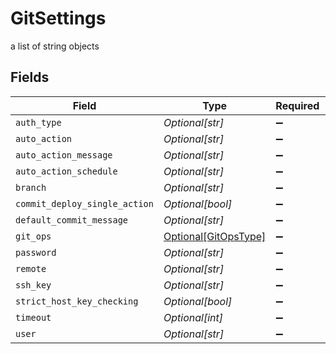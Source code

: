 # GitSettings

a list of string objects


## Fields

| Field                                                     | Type                                                      | Required                                                  | Description                                               |
| --------------------------------------------------------- | --------------------------------------------------------- | --------------------------------------------------------- | --------------------------------------------------------- |
| `auth_type`                                               | *Optional[str]*                                           | :heavy_minus_sign:                                        | N/A                                                       |
| `auto_action`                                             | *Optional[str]*                                           | :heavy_minus_sign:                                        | N/A                                                       |
| `auto_action_message`                                     | *Optional[str]*                                           | :heavy_minus_sign:                                        | N/A                                                       |
| `auto_action_schedule`                                    | *Optional[str]*                                           | :heavy_minus_sign:                                        | N/A                                                       |
| `branch`                                                  | *Optional[str]*                                           | :heavy_minus_sign:                                        | N/A                                                       |
| `commit_deploy_single_action`                             | *Optional[bool]*                                          | :heavy_minus_sign:                                        | N/A                                                       |
| `default_commit_message`                                  | *Optional[str]*                                           | :heavy_minus_sign:                                        | N/A                                                       |
| `git_ops`                                                 | [Optional[GitOpsType]](../../models/shared/gitopstype.md) | :heavy_minus_sign:                                        | N/A                                                       |
| `password`                                                | *Optional[str]*                                           | :heavy_minus_sign:                                        | N/A                                                       |
| `remote`                                                  | *Optional[str]*                                           | :heavy_minus_sign:                                        | N/A                                                       |
| `ssh_key`                                                 | *Optional[str]*                                           | :heavy_minus_sign:                                        | N/A                                                       |
| `strict_host_key_checking`                                | *Optional[bool]*                                          | :heavy_minus_sign:                                        | N/A                                                       |
| `timeout`                                                 | *Optional[int]*                                           | :heavy_minus_sign:                                        | N/A                                                       |
| `user`                                                    | *Optional[str]*                                           | :heavy_minus_sign:                                        | N/A                                                       |